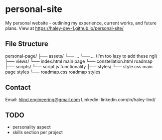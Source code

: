 # personal-site
My personal website - outlining my experience, current works, and future plans. 
View at https://haley-dev-1.github.io/personal-site/

## File Structure
personal-page/
├── assets/
    └── ... 
    └── ... (I'm too lazy to add these ngl)
├── views/
    └── index.html              main page
    └── constellation.html      roadmap
├── scripts/
    └── script.js               functionality
├── styles/
    └── style.css               main page styles
    └── roadmap.css             roadmap styles

## Contact
Email: hlind.engineering@gmail.com
Linkedin: linkedin.com/in/haley-lind/

## TODO 
- personality aspect 
- skills section per project
